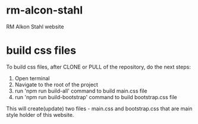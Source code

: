 # rm-alcon-stahl
RM Alkon Stahl website

# build css files
To build css files, after CLONE or PULL of the repository, do the next steps:
1. Open terminal
2. Navigate to the root of the project
3. run 'npm run build-all' command to build main.css file
4. run 'npm run build-bootstrap' command to build bootstrap.css file

This will create(update) two files - main.css and bootstrap.css that are main style holder of this website. 
